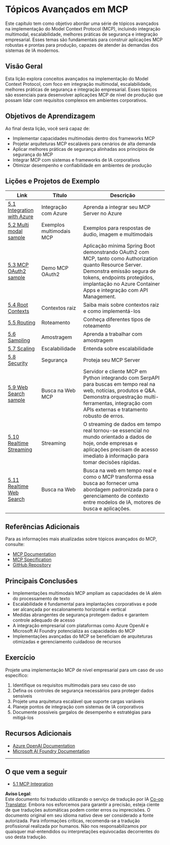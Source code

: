 <!--
CO_OP_TRANSLATOR_METADATA:
{
  "original_hash": "b1cffc51b82049ac3d5e88db0ff4a0a1",
  "translation_date": "2025-06-12T21:45:54+00:00",
  "source_file": "05-AdvancedTopics/README.md",
  "language_code": "pt"
}
-->
# Tópicos Avançados em MCP

Este capítulo tem como objetivo abordar uma série de tópicos avançados na implementação do Model Context Protocol (MCP), incluindo integração multimodal, escalabilidade, melhores práticas de segurança e integração empresarial. Esses temas são fundamentais para construir aplicações MCP robustas e prontas para produção, capazes de atender às demandas dos sistemas de IA modernos.

## Visão Geral

Esta lição explora conceitos avançados na implementação do Model Context Protocol, com foco em integração multimodal, escalabilidade, melhores práticas de segurança e integração empresarial. Esses tópicos são essenciais para desenvolver aplicações MCP de nível de produção que possam lidar com requisitos complexos em ambientes corporativos.

## Objetivos de Aprendizagem

Ao final desta lição, você será capaz de:

- Implementar capacidades multimodais dentro dos frameworks MCP
- Projetar arquiteturas MCP escaláveis para cenários de alta demanda
- Aplicar melhores práticas de segurança alinhadas aos princípios de segurança do MCP
- Integrar MCP com sistemas e frameworks de IA corporativos
- Otimizar desempenho e confiabilidade em ambientes de produção

## Lições e Projetos de Exemplo

| Link | Título | Descrição |
|------|--------|-----------|
| [5.1 Integration with Azure](./mcp-integration/README.md) | Integração com Azure | Aprenda a integrar seu MCP Server no Azure |
| [5.2 Multi modal sample](./mcp-multi-modality/README.md) | Exemplos multimodais MCP | Exemplos para respostas de áudio, imagem e multimodais |
| [5.3 MCP OAuth2 sample](../../../05-AdvancedTopics/mcp-oauth2-demo) | Demo MCP OAuth2 | Aplicação mínima Spring Boot demonstrando OAuth2 com MCP, tanto como Authorization quanto Resource Server. Demonstra emissão segura de tokens, endpoints protegidos, implantação no Azure Container Apps e integração com API Management. |
| [5.4 Root Contexts](./mcp-root-contexts/README.md) | Contextos raiz | Saiba mais sobre contextos raiz e como implementá-los |
| [5.5 Routing](./mcp-routing/README.md) | Roteamento | Conheça diferentes tipos de roteamento |
| [5.6 Sampling](./mcp-sampling/README.md) | Amostragem | Aprenda a trabalhar com amostragem |
| [5.7 Scaling](./mcp-scaling/README.md) | Escalabilidade | Entenda sobre escalabilidade |
| [5.8 Security](./mcp-security/README.md) | Segurança | Proteja seu MCP Server |
| [5.9 Web Search sample](./web-search-mcp/README.md) | Busca na Web MCP | Servidor e cliente MCP em Python integrando com SerpAPI para buscas em tempo real na web, notícias, produtos e Q&A. Demonstra orquestração multi-ferramentas, integração com APIs externas e tratamento robusto de erros. |
| [5.10 Realtime Streaming](./mcp-realtimestreaming/README.md) | Streaming | O streaming de dados em tempo real tornou-se essencial no mundo orientado a dados de hoje, onde empresas e aplicações precisam de acesso imediato à informação para tomar decisões rápidas. |
| [5.11 Realtime Web Search](./mcp-realtimesearch/README.md) | Busca na Web | Busca na web em tempo real e como o MCP transforma essa busca ao fornecer uma abordagem padronizada para o gerenciamento de contexto entre modelos de IA, motores de busca e aplicações. |

## Referências Adicionais

Para as informações mais atualizadas sobre tópicos avançados do MCP, consulte:
- [MCP Documentation](https://modelcontextprotocol.io/)
- [MCP Specification](https://spec.modelcontextprotocol.io/)
- [GitHub Repository](https://github.com/modelcontextprotocol)

## Principais Conclusões

- Implementações multimodais MCP ampliam as capacidades de IA além do processamento de texto
- Escalabilidade é fundamental para implantações corporativas e pode ser alcançada por escalonamento horizontal e vertical
- Medidas abrangentes de segurança protegem dados e garantem controle adequado de acesso
- A integração empresarial com plataformas como Azure OpenAI e Microsoft AI Foundry potencializa as capacidades do MCP
- Implementações avançadas do MCP se beneficiam de arquiteturas otimizadas e gerenciamento cuidadoso de recursos

## Exercício

Projete uma implementação MCP de nível empresarial para um caso de uso específico:

1. Identifique os requisitos multimodais para seu caso de uso
2. Defina os controles de segurança necessários para proteger dados sensíveis
3. Projete uma arquitetura escalável que suporte cargas variáveis
4. Planeje pontos de integração com sistemas de IA corporativos
5. Documente possíveis gargalos de desempenho e estratégias para mitigá-los

## Recursos Adicionais

- [Azure OpenAI Documentation](https://learn.microsoft.com/en-us/azure/ai-services/openai/)
- [Microsoft AI Foundry Documentation](https://learn.microsoft.com/en-us/ai-services/)

---

## O que vem a seguir

- [5.1 MCP Integration](./mcp-integration/README.md)

**Aviso Legal**:  
Este documento foi traduzido utilizando o serviço de tradução por IA [Co-op Translator](https://github.com/Azure/co-op-translator). Embora nos esforcemos para garantir a precisão, esteja ciente de que traduções automáticas podem conter erros ou imprecisões. O documento original em seu idioma nativo deve ser considerado a fonte autorizada. Para informações críticas, recomenda-se a tradução profissional realizada por humanos. Não nos responsabilizamos por quaisquer mal-entendidos ou interpretações equivocadas decorrentes do uso desta tradução.